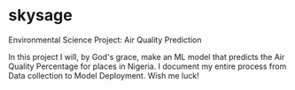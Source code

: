 # skysage
Environmental Science Project: Air Quality Prediction

In this project I will, by God's grace, make an ML model that predicts the Air Quality Percentage for places in Nigeria.
I document my entire process from Data collection to Model Deployment. Wish me luck!
